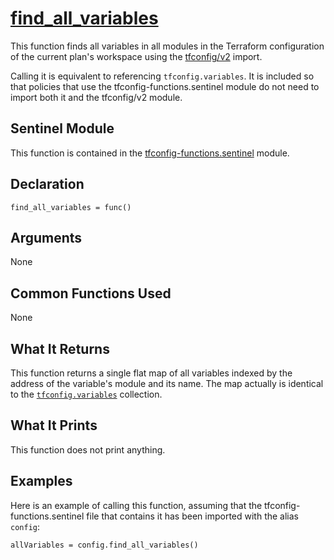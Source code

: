 # [find_all_variables](./tfconfig-functions.sentinel#L144)
This function finds all variables in all modules in the Terraform configuration of the current plan's workspace using the [tfconfig/v2](https://www.terraform.io/docs/cloud/sentinel/import/tfconfig-v2.html) import.

Calling it is equivalent to referencing `tfconfig.variables`. It is included so that policies that use the tfconfig-functions.sentinel module do not need to import both it and the tfconfig/v2 module.

## Sentinel Module
This function is contained in the [tfconfig-functions.sentinel](../../tfconfig-functions.sentinel) module.

## Declaration
`find_all_variables = func()`

## Arguments
None

## Common Functions Used
None

## What It Returns
This function returns a single flat map of all variables indexed by the address of the variable's module and its name. The map actually is identical to the [`tfconfig.variables`](https://www.terraform.io/docs/cloud/sentinel/import/tfconfig-v2.html#the-variables-collection) collection.

## What It Prints
This function does not print anything.

## Examples
Here is an example of calling this function, assuming that the tfconfig-functions.sentinel file that contains it has been imported with the alias `config`:
```
allVariables = config.find_all_variables()
```
